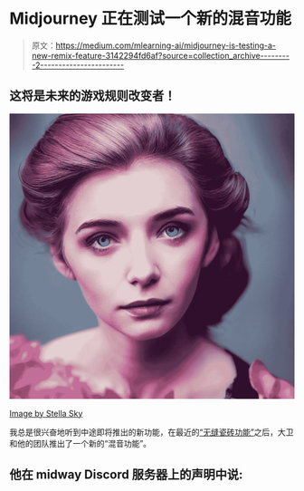 # Midjourney 正在测试一个新的混音功能

> 原文：<https://medium.com/mlearning-ai/midjourney-is-testing-a-new-remix-feature-3142294fd6af?source=collection_archive---------2----------------------->

## 这将是未来的游戏规则改变者！

![](img/b3ed568e5a310d059f6ab95dcf32ed67.png)

[Image by Stella Sky](https://5starsdesigner.com/5-stars-membership)

我总是很兴奋地听到中途即将推出的新功能，在最近的[“无缝瓷砖功能”](/mlearning-ai/how-to-create-seamless-tiles-with-midjourney-ffeb368c1c50)之后，大卫和他的团队推出了一个新的“混音功能”。

## 他在 midway Discord 服务器上的声明中说: